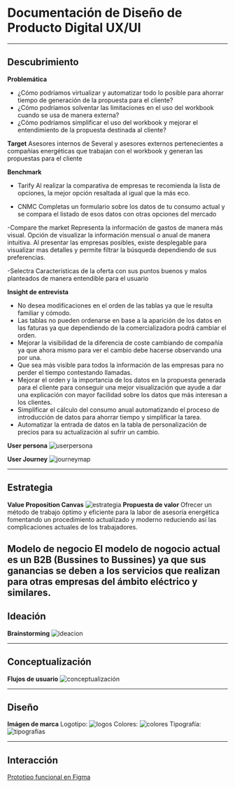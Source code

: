 # Documentación de Diseño de Producto Digital UX/UI

---

## Descubrimiento
**Problemática**
- ¿Cómo podríamos virtualizar y automatizar todo lo posible para ahorrar tiempo de generación de la propuesta para el cliente?
- ¿Cómo podríamos solventar las limitaciones en el uso del workbook cuando se usa de manera externa?
- ¿Cómo podríamos simplificar el uso del workbook y mejorar el entendimiento de la propuesta destinada al cliente?

**Target**
Asesores internos de Several y asesores externos pertenecientes a compañías energéticas que trabajan con el workbook y generan las propuestas para el cliente

**Benchmark**
- Tarify
Al realizar la comparativa de empresas te recomienda la lista de opciones, la mejor opción resaltada al igual que la más eco.

- CNMC
Completas un formulario sobre los datos de tu consumo actual y se compara el listado de esos datos con otras opciones del mercado

-Compare the market
Representa la información de gastos de manera más visual. Opción de visualizar la información mensual o anual de manera intuitiva. Al presentar las empresas posibles, existe desplegable para visualizar mas detalles y permite filtrar la búsqueda dependiendo de sus preferencias.

-Selectra
Características de la oferta con sus puntos buenos y malos planteados de manera entendible para el usuario

**Insight de entrevista**
- No desea modificaciones en el orden de las tablas ya que le resulta familiar y cómodo.
- Las tablas no pueden ordenarse en base a la aparición de los datos en las faturas ya que dependiendo de la comercializadora podrá cambiar el orden.
- Mejorar la visibilidad de la diferencia de coste cambiando de compañía ya que ahora mismo para ver el cambio debe hacerse observando una por una.
- Que sea más visible para todos la información de las empresas para no perder el tiempo contestando llamadas.
- Mejorar el orden y la importancia de los datos en la propuesta generada para el cliente para conseguir una mejor visualización que ayude a dar una explicación con mayor facilidad sobre los datos que más interesan a los clientes.
- Simplificar el cálculo del consumo anual automatizando el proceso de introducción de datos para ahorrar tiempo y simplificar la tarea.
- Automatizar la entrada de datos en la tabla de personalización de precios para su actualización al sufrir un cambio.

**User persona**
![userpersona](img/userpersona.png)

**User Journey**
![journeymap](img/journeymap.png)

---

## Estrategia
**Value Proposition Canvas**
![estrategia](img/estrategia.png)
**Propuesta de valor**
Ofrecer  un método de trabajo óptimo y eficiente  para la labor de asesoría energética fomentando un procedimiento actualizado y moderno reduciendo así las complicaciones actuales de los trabajadores.

**Modelo de negocio**
El modelo de nogocio actual es un B2B (Bussines to Bussines) ya que sus ganancias se deben a los servicios que realizan para otras empresas del ámbito eléctrico y similares.
---

## Ideación ##
**Brainstorming**
![ideacion](img/ideacion.png)

---

## Conceptualización
**Flujos de usuario**
![conceptualización](img/conceptualizacion.png)

---

## Diseño
**Imágen de marca**
Logotipo:
![logos](img/logos.png)
Colores:
![colores](img/colores.png)
Tipografía:
![tipografias](img/tipografias.png)


---

## Interacción
[Prototipo funcional en Figma](https://www.figma.com/proto/jPe0uobZaYALSOcjr8AGkm/Desaf%C3%ADo-Tripulaciones---Grupo-4?type=design&node-id=922-8739&t=TyYhot5r1ZOg2VFU-1&scaling=scale-down&page-id=933%3A5889&starting-point-node-id=922%3A8739&mode=design)
